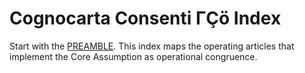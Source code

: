 <!-- status: stub; target: 150+ words -->
<!-- status: stub; target: 150+ words -->
<!-- status: stub; target: 150+ words -->
<!-- status: stub; target: 150+ words -->
# Cognocarta Consenti ΓÇö Index

Start with the [PREAMBLE](PREAMBLE.md). This index maps the operating articles that implement the Core Assumption as operational congruence.





